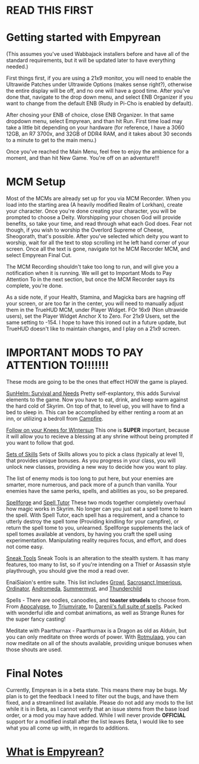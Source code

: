 # **READ THIS FIRST**


# Getting started with Empyrean

(This assumes you've used Wabbajack installers before and have all of the standard requirements, but it will be updated later to have everything needed.)

First things first, if you are using a 21x9 monitor, you will need to enable the Ultrawide Patches under Ultrawide Options (makes sense right?), otherwise the entire display will be off, and no one will have a good time. After you've done that, navigate to the drop down menu, and select ENB Organizer
if you want to change from the default ENB (Rudy in Pi-Cho is enabled by default).

After chosing your ENB of choice, close ENB Organizer. In that same dropdown menu, select Empyrean, and than hit Run. First time load may take a little bit depending on your hardware (for reference, I have a 3060 12GB, an R7 3700x, and 32GB of DDR4 RAM, 
and it takes about 30 seconds to a minute to get to the main menu.)

Once you've reached the Main Menu, feel free to enjoy the ambience for a moment, and than hit New Game. You're off on an adventure!!!

# MCM Setup

Most of the MCMs are already set up for you via MCM Recorder. When you load into the starting area (A heavily modified Realm of Lorkhan), create your character. Once you're done creating your character, you will be prompted to choose a Deity. Worshipping your chosen God will provide benefits,
so take your time, and read through what each God does. Fear not though, if you wish to worship the Overlord Supreme of Cheese, Sheogorath, that's possible. After you've selected which deity you want to worship, wait for all the text to stop scrolling int he left hand corner of your screen.
Once all the text is gone, navigate tot he MCM Recorder MCM, and select Empyrean Final Cut. 

The MCM Recording shouldn't take too long to run, and will give you a notification when it is running. We will get to Important Mods to Pay Attention To in the next section, but once the MCM Recorder says its complete, you're done. 

As a side note, if your Health, Stamina, and Magicka bars are hagning off your screen, or are too far in the center, you will need to manually adjust them in the TrueHUD MCM, under Player Widget. FOr 16x9 (Non ultrawide users), set the Player Widget Anchor X to Zero. For 21x9 Users, set the same
setting to -154. I hope to have this ironed out in a future update, but TrueHUD doesn't like to maintain changes, and I play on a 21x9 screen.

# IMPORTANT MODS TO PAY ATTENTION TO!!!!!!!

These mods are going to be the ones that effect HOW the game is played.

[SunHelm: Survival and Needs](https://www.nexusmods.com/skyrimspecialedition/mods/39414)
  Pretty self-explantory, this adds Survival elements to the game. Now you have to eat, drink, and keep warm against the hard cold of Skyrim. On top of that, to level up, you will have to find a bed to sleep in. This can be accomplished by either renting a room at an inn, or utilizing a bedroll from
  [Campfire](https://www.nexusmods.com/skyrimspecialedition/mods/667).
  
[Follow on your Knees for WIntersun](https://www.nexusmods.com/skyrimspecialedition/mods/33754)
  This one is **SUPER** important, because it will allow you to recieve a blessing at any shrine without being prompted if you want to follow that god. 

[Sets of Skills](https://www.nexusmods.com/skyrimspecialedition/mods/55535)
  Sets of Skills allows you to pick a class (typically at level 1), that provides unique bonuses. As you progress in your class, you will unlock new classes, providing a new way to decide how you want to play.
  
The list of enemy mods is too long to put here, but your enemies are smarter, more numerous, and pack more of a punch than vanilla. Your enemies have the same perks, spells, and abilities as you, so be prepared.

[Spellforge](https://www.nexusmods.com/skyrimspecialedition/mods/46482) and [Spell Tutor](https://www.nexusmods.com/skyrimspecialedition/mods/45275)
  These two mods together completely overhaul how magic works in Skyrim. No longer can you just eat a spell tome to learn the spell. With Spell Tutor, each spell has a requirement, and a chance to utterly destroy the spell tome (Providing kindling for your campfire), or return the spell tome to you, unlearned.
  Spellforge supplements the lack of spell tomes available at vendors, by having you craft the spell using experimentation. Manipulating reality requires focus, and effort, and does not come easy.
  
[Sneak Tools](https://www.nexusmods.com/skyrimspecialedition/mods/1863)
  Sneak Tools is an alteration to the stealth system. It has many features, too many to list, so if you're intending on a Thief or Assassin style playthrough, you should give the mod a read over.
  
EnaiSiaion's entire suite. This list includes [Growl](https://www.nexusmods.com/skyrimspecialedition/mods/31245), [Sacrosanct](https://www.nexusmods.com/skyrimspecialedition/mods/3928),[Imperious](https://www.nexusmods.com/skyrimspecialedition/mods/1315), [Ordinator](https://www.nexusmods.com/skyrimspecialedition/mods/1137), [Andromeda](https://www.nexusmods.com/skyrimspecialedition/mods/14910), [Summermyst](https://www.nexusmods.com/skyrimspecialedition/mods/6285), and [Thunderchild](https://www.nexusmods.com/skyrimspecialedition/mods/1460)

Spells - There are oodles, canoodles, and **toaster strudels** to choose from. From [Apocalypse](https://www.nexusmods.com/skyrimspecialedition/mods/1090), to [Triumvirate](https://www.nexusmods.com/skyrimspecialedition/mods/39170), to [Darenii's full suite of spells](https://www.nexusmods.com/skyrimspecialedition/users/5073294?tab=user+files). Packed with wonderful idle and combat animations, as well as Strange Runes for the super fancy casting!

Meditate with Paarthurnax - Paarthurnax is a Dragon as old as Alduin, but you can only meditate on three words of power. With [Rotmulaag](https://www.nexusmods.com/skyrimspecialedition/mods/3854), you can now meditate on all of the shouts available, providing unique bonuses when those shouts are used.

# Final Notes

Currently, Empyrean is in a beta state. This means there may be bugs. My plan is to get the feedback I need to filter out the bugs, and have them fixed, and a streamlined list available.
Please do not add any mods to the list while it is in Beta, as I cannot verify that an issue stems from the base load order, or a mod you may have added. While I will never provide **OFFICIAL** support for a modified install after the list leaves Beta, I would like to see what you all come up with, 
in regards to additions. 

# [What is Empyrean?](https://github.com/AlabastTheSane/empyrean-modlist/blob/main/What%20is%20Empyrean%3F.md)
